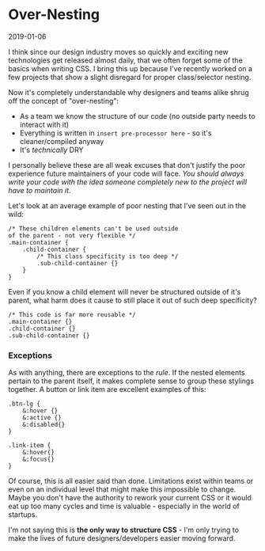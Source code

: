 # Over-Nesting

2019-01-06

I think since our design industry moves so quickly and exciting new technologies get released almost daily, that we often forget some of the basics when writing CSS. I bring this up because I've recently worked on a few projects that show a slight disregard for proper class/selector nesting.

Now it's completely understandable why designers and teams alike shrug off the concept of "over-nesting":

- As a team we know the structure of our code (no outside party needs to interact with it)
- Everything is written in `insert pre-processor here` - so it's cleaner/compiled anyway
- It's *technically* DRY

I personally believe these are all weak excuses that don't justify the poor experience future maintainers of your code will face. *You should always write your code with the idea someone completely new to the project will have to maintain it*.

Let's look at an average example of poor nesting that I've seen out in the wild:


    /* These children elements can't be used outside 
    of the parent - not very flexible */
    .main-container {
        .child-container {
            /* This class specificity is too deep */
            .sub-child-container {}
        }
    }


Even if you know a child element will never be structured outside of it's parent, what harm does it cause to still place it out of such deep specificity?


    /* This code is far more reusable */
    .main-container {}
    .child-container {}
    .sub-child-container {}


### Exceptions

As with anything, there are exceptions to the *rule*. If the nested elements pertain to the parent itself, it makes complete sense to group these stylings together. A button or link item are excellent examples of this:


    .btn-lg {
        &:hover {}
        &:active {}
        &:disabled{}
    }
    
    .link-item {
        &:hover{}
        &:focus{}
    }


Of course, this is all easier said than done. Limitations exist within teams or even on an individual level that might make this impossible to change. Maybe you don't have the authority to rework your current CSS or it would eat up too many cycles and time is valuable - especially in the world of startups. 

I'm not saying this is **the only way to structure CSS** - I'm only trying to make the lives of future designers/developers easier moving forward. 
